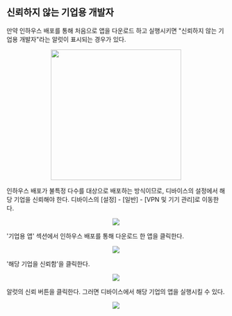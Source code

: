 ## 신뢰하지 않는 기업용 개발자

만약 인하우스 배포를 통해 처음으로 앱을 다운로드 하고 실행시키면 "신뢰하지 않는 기업용 개발자"라는 알럿이 표시되는 경우가 있다.

<p align="center">
<img src="https://user-images.githubusercontent.com/61190690/223095794-8965b0ba-53f4-4f78-8c30-168ba05e4beb.png" width="300">
</p>

인하우스 배포가 불특정 다수를 대상으로 배포하는 방식이므로, 디바이스의 설정에서 해당 기업을 신뢰해야 한다. 디바이스의 [설정] - [일반] - [VPN 및 기기 관리]로 이동한다.

<p align="center">
<img src="https://user-images.githubusercontent.com/61190690/223095907-05715e8b-c4fa-4701-98b8-a240f3cafc8c.png">
</p>

'기업용 앱' 섹션에서 인하우스 배포를 통해 다운로드 한 앱을 클릭한다.

<p align="center">
<img src="https://user-images.githubusercontent.com/61190690/223095911-c35b1877-a56e-4a01-99ff-9c076a42bca1.png">
</p>

'해당 기업을 신뢰함'을 클릭한다.

<p align="center">
<img src="https://user-images.githubusercontent.com/61190690/223095912-4cc922d2-cb14-40d5-a16d-3dcf561f2c98.png">
</p>

알럿의 신뢰 버튼을 클릭한다. 그러면 디바이스에서 해당 기업의 앱을 실행시킬 수 있다.

<p align="center">
<img src="https://user-images.githubusercontent.com/61190690/223095915-88c6fee2-8fe0-44ef-a115-90a57ffa4e26.png">
</p>
